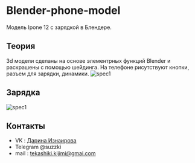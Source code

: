 # Blender-phone-model
Модель Ipone 12 с зарядкой в Блендере.
## Теория
3d модели сделаны на основе  элементрных  функций Blender  и раскрашены с помощью шейдинга. На телефоне рисутствуют кнопки, разъем для зарядки, динамики.
![spec1](https://sun9-15.userapi.com/impg/y6nm-Gldnzn0fIJAasgxJryVFvQNj7tmRnW3uw/ygVs83PmeWE.jpg?size=1441x1320&quality=96&sign=00b5d33d25efc8e4fd2881fa37da24c1&type=album)
## Зарядка
![spec1](https://sun9-17.userapi.com/impg/HFs9LzEbZ-48rblnQPdVzg64myFXY04PaTJidA/eHCu2w2GukY.jpg?size=1386x879&quality=96&sign=62077faabd0cb8f3a95f0be13ee09a99&type=album)
## Контакты
- VK : [Дарина Изнаирова](https://vk.com/sadzzuki)
- Telegram @suzzki
- mail : tekashiki.kijimi@gmai.com
